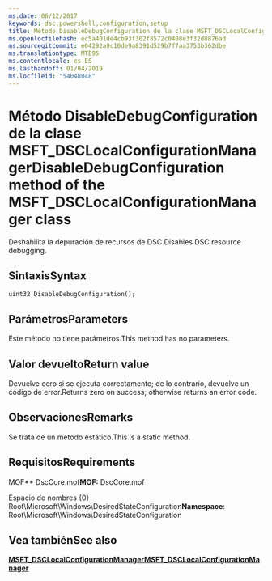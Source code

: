 ```yaml
---
ms.date: 06/12/2017
keywords: dsc,powershell,configuration,setup
title: Método DisableDebugConfiguration de la clase MSFT_DSCLocalConfigurationManager
ms.openlocfilehash: ec5a401de4cb93f302f8572c0408e3f32d8876ad
ms.sourcegitcommit: e04292a9c10de9a8391d529b7f7aa3753b362dbe
ms.translationtype: MTE95
ms.contentlocale: es-ES
ms.lasthandoff: 01/04/2019
ms.locfileid: "54048048"
---
```

# <a name="disabledebugconfiguration-method-of-the-msftdsclocalconfigurationmanager-class"></a><span data-ttu-id="241ec-103">Método DisableDebugConfiguration de la clase MSFT_DSCLocalConfigurationManager</span><span class="sxs-lookup"><span data-stu-id="241ec-103">DisableDebugConfiguration method of the MSFT_DSCLocalConfigurationManager class</span></span>

<span data-ttu-id="241ec-104">Deshabilita la depuración de recursos de DSC.</span><span class="sxs-lookup"><span data-stu-id="241ec-104">Disables DSC resource debugging.</span></span>

## <a name="syntax"></a><span data-ttu-id="241ec-105">Sintaxis</span><span class="sxs-lookup"><span data-stu-id="241ec-105">Syntax</span></span>

```mof
uint32 DisableDebugConfiguration();
```

## <a name="parameters"></a><span data-ttu-id="241ec-106">Parámetros</span><span class="sxs-lookup"><span data-stu-id="241ec-106">Parameters</span></span>

<span data-ttu-id="241ec-107">Este método no tiene parámetros.</span><span class="sxs-lookup"><span data-stu-id="241ec-107">This method has no parameters.</span></span>

## <a name="return-value"></a><span data-ttu-id="241ec-108">Valor devuelto</span><span class="sxs-lookup"><span data-stu-id="241ec-108">Return value</span></span>

<span data-ttu-id="241ec-109">Devuelve cero si se ejecuta correctamente; de lo contrario, devuelve un código de error.</span><span class="sxs-lookup"><span data-stu-id="241ec-109">Returns zero on success; otherwise returns an error code.</span></span>

## <a name="remarks"></a><span data-ttu-id="241ec-110">Observaciones</span><span class="sxs-lookup"><span data-stu-id="241ec-110">Remarks</span></span>

<span data-ttu-id="241ec-111">Se trata de un método estático.</span><span class="sxs-lookup"><span data-stu-id="241ec-111">This is a static method.</span></span>

## <a name="requirements"></a><span data-ttu-id="241ec-112">Requisitos</span><span class="sxs-lookup"><span data-stu-id="241ec-112">Requirements</span></span>

<span data-ttu-id="241ec-113">MOF\*\* DscCore.mof</span><span class="sxs-lookup"><span data-stu-id="241ec-113">**MOF:** DscCore.mof</span></span>

<span data-ttu-id="241ec-114">Espacio de nombres {0} Root\Microsoft\Windows\DesiredStateConfiguration</span><span class="sxs-lookup"><span data-stu-id="241ec-114">**Namespace**: Root\Microsoft\Windows\DesiredStateConfiguration</span></span>

## <a name="see-also"></a><span data-ttu-id="241ec-115">Vea también</span><span class="sxs-lookup"><span data-stu-id="241ec-115">See also</span></span>

[<span data-ttu-id="241ec-116">**MSFT_DSCLocalConfigurationManager**</span><span class="sxs-lookup"><span data-stu-id="241ec-116">**MSFT_DSCLocalConfigurationManager**</span></span>](msft-dsclocalconfigurationmanager.md)